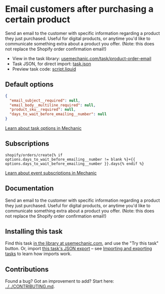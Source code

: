 # Email customers after purchasing a certain product

Send an email to the customer with specific information regarding a product they just purchased. Useful for digital products, or anytime you'd like to communicate something extra about a product you offer. (Note: this does not replace the Shopify order confirmation email!)

* View in the task library: [usemechanic.com/task/product-order-email](https://usemechanic.com/task/product-order-email)
* Task JSON, for direct import: [task.json](../../tasks/product-order-email.json)
* Preview task code: [script.liquid](./script.liquid)

## Default options

```json
{
  "email_subject__required": null,
  "email_body__multiline_required": null,
  "product_sku__required": null,
  "days_to_wait_before_emailing__number": null
}
```

[Learn about task options in Mechanic](https://docs.usemechanic.com/article/471-task-options)

## Subscriptions

```liquid
shopify/orders/create{% if options.days_to_wait_before_emailing__number != blank %}+{{ options.days_to_wait_before_emailing__number }}.days{% endif %}
```

[Learn about event subscriptions in Mechanic](https://docs.usemechanic.com/article/408-subscriptions)

## Documentation

Send an email to the customer with specific information regarding a product they just purchased. Useful for digital products, or anytime you'd like to communicate something extra about a product you offer. (Note: this does not replace the Shopify order confirmation email!)

## Installing this task

Find this task [in the library at usemechanic.com](https://usemechanic.com/task/product-order-email), and use the "Try this task" button. Or, import [this task's JSON export](../../tasks/product-order-email.json) – see [Importing and exporting tasks](https://docs.usemechanic.com/article/505-importing-and-exporting-tasks) to learn how imports work.

## Contributions

Found a bug? Got an improvement to add? Start here: [../../CONTRIBUTING.md](../../CONTRIBUTING.md).
